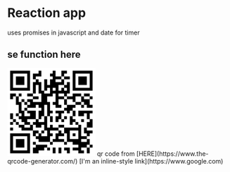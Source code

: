 # Reaction app
   uses promises in javascript and date for timer

## se function here
   <img src="https://github.com/bo-nicolaisen/reaction-app/blob/main/assets/img/reactionapp.png?raw=true"  width="200" height="200" />
   qr code from [HERE](https://www.the-qrcode-generator.com/)
   [I'm an inline-style link](https://www.google.com)
